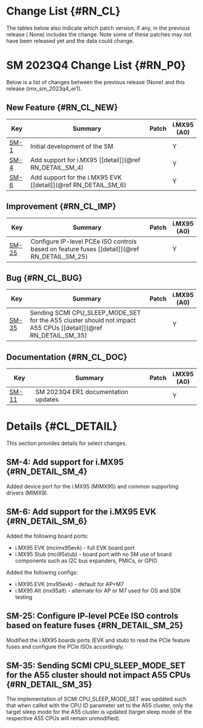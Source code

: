 Change List {#RN_CL}
===========

The tables below also indicate which patch version, if any, in the previous release (
None) includes the change. Note some of these patches may not have been released yet and
the data could change.

SM 2023Q4 Change List {#RN_P0}
====================================

Below is a list of changes between the previous release (None) and this release (imx_sm_2023q4_er1).

New Feature {#RN_CL_NEW}
------------

| Key     | Summary                        | Patch | i.MX95<br> (A0) |
|------------|-------------------------------|-------|---|
| [SM-1](https://jira.sw.nxp.com/projects/SCF/issues/SM-1) | Initial development of the SM |   | Y |
| [SM-4](https://jira.sw.nxp.com/projects/SCF/issues/SM-4) | Add support for i.MX95 [[detail]](@ref RN_DETAIL_SM_4) |   | Y |
| [SM-6](https://jira.sw.nxp.com/projects/SCF/issues/SM-6) | Add support for the i.MX95 EVK [[detail]](@ref RN_DETAIL_SM_6) |   | Y |

Improvement {#RN_CL_IMP}
------------

| Key     | Summary                        | Patch | i.MX95<br> (A0) |
|------------|-------------------------------|-------|---|
| [SM-25](https://jira.sw.nxp.com/projects/SCF/issues/SM-25) | Configure IP-level PCEe ISO controls based on feature fuses [[detail]](@ref RN_DETAIL_SM_25) |   | Y |

Bug {#RN_CL_BUG}
------------

| Key     | Summary                        | Patch | i.MX95<br> (A0) |
|------------|-------------------------------|-------|---|
| [SM-35](https://jira.sw.nxp.com/projects/SCF/issues/SM-35) | Sending SCMI CPU_SLEEP_MODE_SET for the A55 cluster should not impact A55 CPUs   [[detail]](@ref RN_DETAIL_SM_35) |   | Y |

Documentation {#RN_CL_DOC}
------------

| Key     | Summary                        | Patch | i.MX95<br> (A0) |
|------------|-------------------------------|-------|---|
| [SM-11](https://jira.sw.nxp.com/projects/SCF/issues/SM-11) | SM 2023Q4 ER1 documentation updates |   | Y |

Details {#CL_DETAIL}
=======

This section provides details for select changes.

SM-4: Add support for i.MX95 {#RN_DETAIL_SM_4}
----------

Added device port for the i.MX95 (MIMX95) and common supporting drivers (MIMX9).

SM-6: Add support for the i.MX95 EVK {#RN_DETAIL_SM_6}
----------

Added the following board ports:
 * i.MX95 EVK (mcimx95evk) - full EVK board port
 * i.MX95 Stub (mci95stub) - board port with no SM use of board components such as I2C bus expanders, PMICs, or GPIO

Added the following configs:
 * i.MX95 EVK (mx95evk) - default for AP+M7
 * i.MX95 Alt (mx95alt) - alternate for AP or M7 used for OS and SDK testing

SM-25: Configure IP-level PCEe ISO controls based on feature fuses {#RN_DETAIL_SM_25}
----------

Modified the i.MX95 boards ports (EVK and stub) to read the PCIe feature fuses and configure the PCIe ISOs accordingly.

SM-35: Sending SCMI CPU_SLEEP_MODE_SET for the A55 cluster should not impact A55 CPUs   {#RN_DETAIL_SM_35}
----------

The implementation of SCMI CPU_SLEEP_MODE_SET was updated such that when called with the CPU ID parameter set to the A55 cluster, only the target sleep mode for the A55 cluster is updated (target sleep mode of the respective A55 CPUs will remain unmodified).

